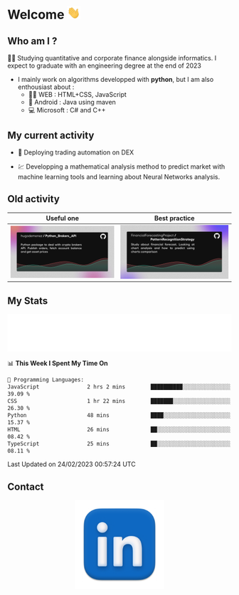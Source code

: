 # Welcome <img src="assets/hello.gif" width="30px"/>


## Who am I ?

:man_student: Studying quantitative and corporate finance alongside informatics. I expect to graduate with an engineering degree at the end of 2023

*  I mainly work on algorithms developped with **python**, but I am also enthousiast about :
    * :man_technologist: WEB : HTML+CSS, JavaScript
    * :iphone: Android : Java using maven
    * :computer: Microsoft : C# and C++

## My current activity

* :rocket: Deploying trading automation on DEX

* :chart: Developping a mathematical analysis method to predict market with machine learning tools and learning about Neural Networks analysis.

## Old activity

| Useful one | Best practice|
| ------------- | ------------- |
| [![](assets/BrokerAPI.png)](https://github.com/hugodemenez/Python_Brokers_API)  | [![](assets/PatternRecognitionStrategy.png)](https://github.com/FinancialForecastingProject/PatternRecognitionStrategy.git)  |

## My Stats

<p align=center>
<img src="metrics.plugin.wakatime.svg" alt="Metrics">
</p>

<!--START_SECTION:waka-->
📊 **This Week I Spent My Time On** 

```text
💬 Programming Languages: 
JavaScript               2 hrs 2 mins        ██████████░░░░░░░░░░░░░░░   39.09 % 
CSS                      1 hr 22 mins        ███████░░░░░░░░░░░░░░░░░░   26.30 % 
Python                   48 mins             ████░░░░░░░░░░░░░░░░░░░░░   15.37 % 
HTML                     26 mins             ██░░░░░░░░░░░░░░░░░░░░░░░   08.42 % 
TypeScript               25 mins             ██░░░░░░░░░░░░░░░░░░░░░░░   08.11 % 
```


 Last Updated on 24/02/2023 00:57:24 UTC
<!--END_SECTION:waka-->

## Contact

<p align=center >
<a href="https://www.linkedin.com/in/hugo-demenez/">
<picture>
  <source media="(prefers-color-scheme: dark)" srcset="assets/linkedin_light.png">
  <img height="200px" width="200px" alt="Linkedin link" src="assets/linkedin.png">
</picture>
</a>
</p>


